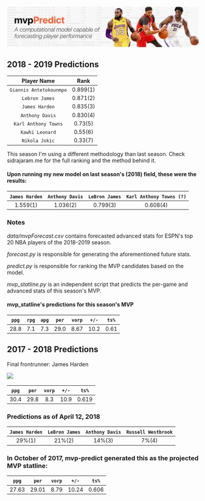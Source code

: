 ![Alt text](/mvppredict.png?raw=true "ESPN")

## 2018 - 2019 Predictions

| Player Name        | Rank       | 
|:-------------:|:-------------:| 
| `Giannis Antetokounmpo` | 0.899(1) |
| `Lebron James` | 0.871(2) | 
| `James Harden` | 0.835(3) | 
| `Anthony Davis` | 0.830(4) | 
| `Karl Anthony Towns` | 0.73(5) | 
| `Kawhi Leonard` | 0.55(6) | 
| `Nikola Jokic` | 0.33(7) | 


This season I'm using a different methodology than last season. Check sidrajaram.me for the full ranking and the method behind it.

#### Upon running my new model on last season's (2018) field, these were the results:
| `James Harden` | `Anthony Davis` | `LeBron James` | `Karl Anthony Towns (?)` |
|:---:|:---:|:---:|:---:|
| 1.559(1) | 1.036(2) | 0.799(3) | 0.608(4) |

### Notes

*data/mvpForecast.csv* contains forecasted advanced stats for ESPN's top 20 NBA players of the 2018-2019 season.

*forecast.py* is responsible for generating the aforementioned future stats.

*predict.py* is responsible for ranking the MVP candidates based on the model.

*mvp_statline.py* is an independent script that predicts the per-game and advanced stats of this season's MVP.

#### mvp_statline's predictions for this season's MVP

| `ppg` |  `rpg` |  `apg` | `per` | `vorp` | `+/-` | `ts%` |
|:---:|:---:|:---:|:---:|:---:|:---:|:---:|
| 28.8 | 7.1 | 7.3 | 29.0 | 8.67 | 10.2 | 0.61 |

## 2017 - 2018 Predictions
Final frontrunner: James Harden

<img src="https://d2cwpp38twqe55.cloudfront.net/req/201810111/images/players/hardeja01.jpg">

| `ppg` | `per` | `vorp` | `+/-` | `ts%` |
|:---:|:---:|:---:|:---:|:---:|
| 30.4 | 29.8 | 8.3 | 10.9 | 0.619 |

### Predictions as of April 12, 2018

| `James Harden` | `LeBron James` | `Anthony Davis` | `Russell Westbrook` |
|:---:|:---:|:---:|:---:|
| 29%(1) | 21%(2) | 14%(3) | 7%(4) |

### In October of 2017, mvp-predict generated this as the projected MVP statline:

| `ppg` | `per` | `vorp` | `+/-` | `ts%` |
|:---:|:---:|:---:|:---:|:---:|
| 27.63 | 29.01 | 8.79 | 10.24 | 0.606 |
